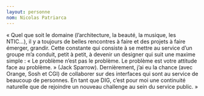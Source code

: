 ```yaml
---
layout: personne
nom: Nicolas Patriarca
---
```


« Quel que soit le domaine (l’architecture, la beauté, la musique, les NTIC…), il y a toujours de belles rencontres à faire et des projets à faire émerger, grandir. Cette constante qui consiste à se mettre au service d’un groupe m’a conduit, petit à petit, à devenir un designer qui suit une maxime simple : « Le problème n’est pas le problème. Le problème est votre attitude face au problème. » (Jack Sparrow). Dernièrement, j’ai eu la chance (avec Orange, Sosh et CGI) de collaborer sur des interfaces qui sont au service de beaucoup de personnes. En tant que DIG, c’est pour moi une continuité naturelle que de rejoindre un nouveau challenge au sein du service public. »
